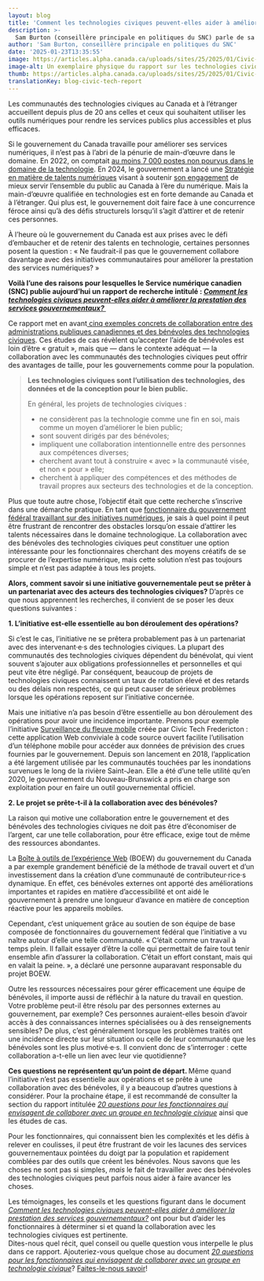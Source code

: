 ```yaml
---
layout: blog
title: 'Comment les technologies civiques peuvent-elles aider à améliorer la prestation des services gouvernementaux?'
description: >-
  Sam Burton (conseillère principale en politiques du SNC) parle de sa recherche sur les façons dont le gouvernement peut tirer le meilleur parti de ses collaborations avec les groupes de technologies civiques.
author: 'Sam Burton, conseillère principale en politiques du SNC'
date: '2025-01-23T13:35:55'
image: https://articles.alpha.canada.ca/uploads/sites/25/2025/01/Civic-tech-blog-visual_Blog_Post_FR.jpg
image-alt: Un exemplaire physique du rapport sur les technologies civiques "Comment les technologies civiques peuvent-elles aider à améliorer la prestation des services gouvernementaux?" et des versions numériques du même rapport sur un ordinateur portable et sur un téléphone intelligent.
thumb: https://articles.alpha.canada.ca/uploads/sites/25/2025/01/Civic-tech-blog-visual_Blog_Post_FR.jpg
translationKey: blog-civic-tech-report
---
```


<p>Les communautés des technologies civiques au Canada et à l’étranger accueillent depuis plus de 20 ans celles et ceux qui souhaitent utiliser les outils numériques pour rendre les services publics plus accessibles et plus efficaces.</p>



<p>Si le gouvernement du Canada travaille pour améliorer ses services numériques, il n’est pas à l’abri de la pénurie de main-d’œuvre dans le domaine. En 2022, on comptait <a href="https://policyoptions.irpp.org/fr/magazines/october-2022/ottawa-manque-milliers-travailleurs-ti/" target="_blank" rel="noreferrer noopener">au moins 7&nbsp;000&nbsp;postes non pourvus dans le domaine de la technologie</a>. En 2024, le gouvernement a lancé une <a href="https://www.canada.ca/fr/gouvernement/systeme/gouvernement-numerique/strategie-talents-numeriques.html" target="_blank" rel="noreferrer noopener">Stratégie en matière de talents numériques</a> visant à soutenir <a href="https://www.canada.ca/fr/gouvernement/systeme/gouvernement-numerique/plans-strategiques-operations-numeriques-gouvernement-canada/ambition-numerique-canada.html" target="_blank" rel="noreferrer noopener">son engagement</a> de mieux servir l’ensemble du public au Canada à l’ère du numérique. Mais la main-d’œuvre qualifiée en technologies est en forte demande au Canada et à l’étranger. Qui plus est, le gouvernement doit faire face à une concurrence féroce ainsi qu’à des défis structurels lorsqu’il s’agit d’attirer et de retenir ces personnes.</p>



<p>À l’heure où le gouvernement du Canada est aux prises avec le défi d’embaucher et de retenir des talents en technologie, certaines personnes posent la question&nbsp;: «&nbsp;Ne faudrait-il pas que le gouvernement collabore davantage avec des initiatives communautaires pour améliorer la prestation des services numériques?&nbsp;»&nbsp;</p>



<p><strong>Voilà l’une des raisons pour lesquelles le Service numérique canadien (SNC) publie aujourd’hui un rapport de recherche intitulé : <em><a href="https://numerique.canada.ca/rapports/rapport-technologies-civiques-2025.pdf" target="_blank" rel="noreferrer noopener">Comment les technologies civiques peuvent-elles aider à améliorer la prestation des services gouvernementaux? </a></em></strong></p>



<p>Ce rapport met en avant<a href="https://numerique.canada.ca/rapports/rapport-technologies-civiques-2025.pdf#page=5" target="_blank" rel="noreferrer noopener"> cinq exemples concrets de collaboration entre des administrations publiques canadiennes et des bénévoles des technologies civiques</a>. Ces études de cas révèlent qu’accepter l’aide de bénévoles est loin d’être «&nbsp;gratuit&nbsp;», mais que — dans le contexte adéquat — la collaboration avec les communautés des technologies civiques peut offrir des avantages de taille, pour les gouvernements comme pour la population.</p>



<blockquote class="wp-block-quote is-layout-flow wp-block-quote-is-layout-flow">
<p><strong>Les technologies civiques sont l’utilisation des technologies, des données et de la conception pour le bien public.&nbsp;</strong></p>



<p>En général, les projets de technologies civiques&nbsp;:&nbsp;</p>



<ul class="wp-block-list">
<li>ne considèrent pas la technologie comme une fin en soi, mais comme un moyen d’améliorer le bien public;</li>



<li>sont souvent dirigés par des bénévoles;</li>



<li>impliquent une collaboration intentionnelle entre des personnes aux compétences diverses;</li>



<li>cherchent avant tout à construire «&nbsp;avec&nbsp;» la communauté visée, et non «&nbsp;pour&nbsp;» elle;</li>



<li>cherchent à appliquer des compétences et des méthodes de travail propres aux secteurs des technologies et de la conception.</li>
</ul>
</blockquote>



<p>Plus que toute autre chose, l’objectif était que cette recherche s’inscrive dans une démarche pratique. En tant que <a href="https://www.linkedin.com/in/samanthaburton/" target="_blank" rel="noreferrer noopener">fonctionnaire du gouvernement fédéral travaillant sur des initiatives numériques</a>, je sais à quel point il peut être frustrant de rencontrer des obstacles lorsqu’on essaie d’attirer les talents nécessaires dans le domaine technologique. La collaboration avec des bénévoles des technologies civiques peut constituer une option intéressante pour les fonctionnaires cherchant des moyens créatifs de se procurer de l’expertise numérique, mais cette solution n’est pas toujours simple et n’est pas adaptée à tous les projets.</p>



<p><strong>Alors, comment savoir si une initiative gouvernementale peut se prêter à un partenariat avec des acteurs des technologies civiques? </strong>D’après ce que nous apprennent les recherches, il convient de se poser les deux questions suivantes :</p>



<p><strong>1. L’initiative est-elle essentielle au bon déroulement des opérations?</strong></p>



<p>Si c’est le cas, l’initiative ne se prêtera probablement pas à un partenariat avec des intervenant·e·s des technologies civiques. La plupart des communautés des technologies civiques dépendent du bénévolat, qui vient souvent s’ajouter aux obligations professionnelles et personnelles et qui peut vite être négligé. Par conséquent, beaucoup de projets de technologies civiques connaissent un taux de rotation élevé et des retards ou des délais non respectés, ce qui peut causer de sérieux problèmes lorsque les opérations reposent sur l’initiative concernée.&nbsp;</p>



<p>Mais une initiative n’a pas besoin d’être essentielle au bon déroulement des opérations pour avoir une incidence importante. Prenons pour exemple l’initiative <a href="https://geonb.snb.ca/rwm/#fr" target="_blank" rel="noreferrer noopener">Surveillance du fleuve mobile</a> créée par Civic Tech Fredericton&nbsp;: cette application Web conviviale à code source ouvert facilite l’utilisation d’un téléphone mobile pour accéder aux données de prévision des crues fournies par le gouvernement. Depuis son lancement en 2018, l’application a été largement utilisée par les communautés touchées par les inondations survenues le long de la rivière Saint-Jean. Elle a été d’une telle utilité qu’en 2020, le gouvernement du Nouveau-Brunswick a pris en charge son exploitation pour en faire un outil gouvernemental officiel.</p>



<p><strong>2. Le projet se prête-t-il à la collaboration avec des bénévoles?</strong></p>



<p>La raison qui motive une collaboration entre le gouvernement et des bénévoles des technologies civiques ne doit pas être d’économiser de l’argent, car une telle collaboration, pour être efficace, exige tout de même des ressources abondantes.&nbsp;</p>



<p>La <a href="https://wet-boew.github.io/wet-boew/index-fr.html" target="_blank" rel="noreferrer noopener">Boîte à outils de l’expérience Web</a> (BOEW) du gouvernement du Canada a par exemple grandement bénéficié de la méthode de travail ouvert et d’un investissement dans la création d’une communauté de contributeur·rice·s dynamique. En effet, ces bénévoles externes ont apporté des améliorations importantes et rapides en matière d’accessibilité et ont aidé le gouvernement à prendre une longueur d’avance en matière de conception réactive pour les appareils mobiles.&nbsp;</p>



<p>Cependant, c’est uniquement grâce au soutien de son équipe de base composée de fonctionnaires du gouvernement fédéral que l’initiative a vu naître autour d’elle une telle communauté. «&nbsp;C’était comme un travail à temps plein. Il fallait essayer d’être la colle qui permettait de faire tout tenir ensemble afin d’assurer la collaboration. C’était un effort constant, mais qui en valait la peine.&nbsp;», a déclaré une personne auparavant responsable du projet BOEW.</p>



<p>Outre les ressources nécessaires pour gérer efficacement une équipe de bénévoles, il importe aussi de réfléchir à la nature du travail en question. Votre problème peut-il être résolu par des personnes externes au gouvernement, par exemple? Ces personnes auraient-elles besoin d’avoir accès à des connaissances internes spécialisées ou à des renseignements sensibles? De plus, c’est généralement lorsque les problèmes traités ont une incidence directe sur leur situation ou celle de leur communauté que les bénévoles sont les plus motivé·e·s. Il convient donc de s’interroger&nbsp;: cette collaboration a-t-elle un lien avec leur vie quotidienne?&nbsp;</p>



<p><strong>Ces questions ne représentent qu’un point de départ. </strong>Même quand l’initiative n’est pas essentielle aux opérations et se prête à une collaboration avec des bénévoles, il y a beaucoup d’autres questions à considérer. Pour la prochaine étape, il est recommandé de consulter la section du rapport intitulée <em><a href="https://numerique.canada.ca/rapports/rapport-technologies-civiques-2025.pdf#page=37" target="_blank" rel="noreferrer noopener">20&nbsp;questions pour les fonctionnaires qui envisagent de collaborer avec un groupe en technologie civique</a></em> ainsi que les études de cas.</p>



<p>Pour les fonctionnaires, qui connaissent bien les complexités et les défis à relever en coulisses, il peut être frustrant de voir les lacunes des services gouvernementaux pointées du doigt par la population et rapidement comblées par des outils que créent les bénévoles. Nous savons que les choses ne sont pas si simples, <em>mais</em> le fait de travailler avec des bénévoles des technologies civiques peut parfois nous aider à faire avancer les choses.</p>



<p>Les témoignages, les conseils et les questions figurant dans le document <em><a href="https://numerique.canada.ca/rapports/rapport-technologies-civiques-2025.pdf" target="_blank" rel="noreferrer noopener">Comment les technologies civiques peuvent-elles aider à améliorer la prestation des services gouvernementaux?</a></em> ont pour but d’aider les fonctionnaires à déterminer si et quand la collaboration avec les technologies civiques est pertinente.&nbsp;<br>Dites-nous quel récit, quel conseil ou quelle question vous interpelle le plus dans ce rapport. Ajouteriez-vous quelque chose au document <em><a href="https://numerique.canada.ca/rapports/rapport-technologies-civiques-2025.pdf#page=37" target="_blank" rel="noreferrer noopener">20&nbsp;questions pour les fonctionnaires qui envisagent de collaborer avec un groupe en technologie civique</a></em>? <a href="mailto:cds-snc@servicecanada.gc.ca" target="_blank" rel="noreferrer noopener">Faites-le-nous savoir</a>!</p>



<p></p>


